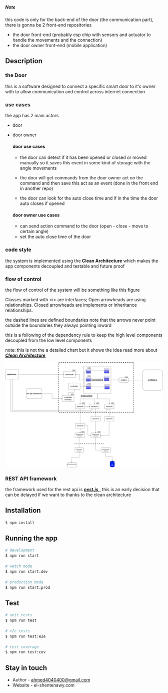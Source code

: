 ##### Note

this code is only for the back-end of the door (the communication part),
there is gonna be 2 front-end repositories

- the door front-end (probably esp chip with sensors and actuator to handle the movements and the connection)
- the door owner front-end (mobile application)

## Description

### the Door

this is a software designed to connect a specific smart door
to it's owner with to allow communication and control across internet connection

### use cases

the app has 2 main actors

- door
- door owner

  #### door use cases

  - the door can detect if it has been opened or closed or moved manually so it saves this event in some kind of storage with the angle movements

  - the door will get commands from the door owner act on the command
    and then save this act as an event (done in the front end in another repo)

  - the door can look for the auto close time and if in the time the door
    auto closes if opened

  #### door owner use cases

  - can send action command to the door (open - close - move to certain angle)
  - set the auto close time of the door

### code style

the system is implemented using the **Clean Architecture**
which makes the app components decoupled and testable and future proof

### flow of control

the flow of control of the system will be something like this figure

Classes marked with \<i\> are interfaces; Open arrowheads are using relationships. Closed arrowheads are
implements or inheritance relationships.

the dashed lines are defined boundaries
note that the arrows never point outside the boundaries they always pointing inward

this is a following of the dependency rule to keep the high level components decoupled from the low level components

note: this is not the a detailed chart but it shows the idea
read more about <a href="https://blog.cleancoder.com/uncle-bob/2012/08/13/the-clean-architecture.html">**_Clean Architecture_** </a>

<p align="center">
  <img src="https://github.com/ahmed4040400/the-door/blob/master/flow%20of%20controle%20for%20(the-door).png?raw=true"  alt="flow of control" />
</p>

### REST API framework

the framework used for the rest api is <a href="https://nestjs.com/">**_nest.js_** </a>, this is an early decision that can be delayed if we want to
thanks to the clean architecture

## Installation

```bash
$ npm install
```

## Running the app

```bash
# development
$ npm run start

# watch mode
$ npm run start:dev

# production mode
$ npm run start:prod
```

## Test

```bash
# unit tests
$ npm run test

# e2e tests
$ npm run test:e2e

# test coverage
$ npm run test:cov
```

## Stay in touch

- Author - ahmed4040400@gmail.com
- Website - el-shentenawy.com
